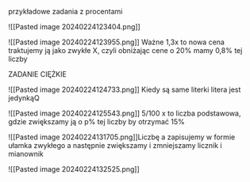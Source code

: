 przykładowe zadania  z procentami

![[Pasted image 20240224123404.png]]


![[Pasted image 20240224123955.png]]
Ważne 1,3x to nowa cena traktujemy ją jako zwykłe X, czyli obniżając cene o 20% mamy 0,8%  tej liczby

ZADANIE CIĘŻKIE

![[Pasted image 20240224124733.png]]
Kiedy są same literki litera jest jedynkąQ

![[Pasted image 20240224125543.png]]
 5/100 x to liczba podstawowa, gdzie zwiększamy ją o p% tej liczby by otrzymać 15%

![[Pasted image 20240224131705.png]]Liczbę a zapisujemy w formie ułamka zwykłego a następnie zwiększamy i zmniejszamy licznik i mianownik

![[Pasted image 20240224132525.png]]

